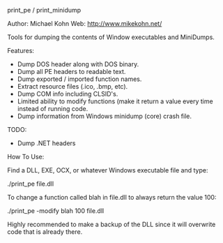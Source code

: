 
print_pe / print_minidump

Author: Michael Kohn
   Web: http://www.mikekohn.net/

Tools for dumping the contents of Window executables and MiniDumps.

Features:
* Dump DOS header along with DOS binary.
* Dump all PE headers to readable text.
* Dump exported / imported function names.
* Extract resource files (.ico, .bmp, etc).
* Dump COM info including CLSID's.
* Limited ability to modify functions (make it return a value every time
  instead of running code.
* Dump information from Windows minidump (core) crash file.

TODO:
* Dump .NET headers

How To Use:

Find a DLL, EXE, OCX, or whatever Windows executable file and type:

./print_pe file.dll

To change a function called blah in file.dll to always return the value 100:

./print_pe -modify blah 100 file.dll

Highly recommended to make a backup of the DLL since it will overwrite
code that is already there.

